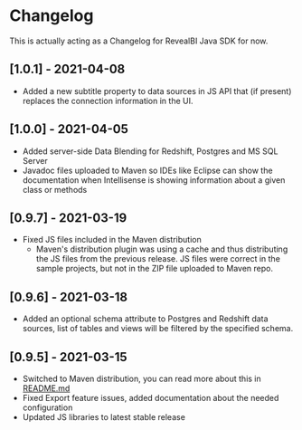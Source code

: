 # Changelog

This is actually acting as a Changelog for RevealBI Java SDK for now.

## [1.0.1] - 2021-04-08
- Added a new subtitle property to data sources in JS API that (if present) replaces the connection information in the UI.

## [1.0.0] - 2021-04-05

- Added server-side Data Blending for Redshift, Postgres and MS SQL Server
- Javadoc files uploaded to Maven so IDEs like Eclipse can show the documentation when Intellisense is showing information about a given class or methods

## [0.9.7] - 2021-03-19

- Fixed JS files included in the Maven distribution
  - Maven's distribution plugin was using a cache and thus distributing the JS files from the previous release. JS files were correct in the sample projects, but not in the ZIP file uploaded to Maven repo.

## [0.9.6] - 2021-03-18

- Added an optional schema attribute to Postgres and Redshift data sources, list of tables and views will be filtered by the specified schema.

## [0.9.5] - 2021-03-15

- Switched to Maven distribution, you can read more about this in [README.md](README.md)
- Fixed Export feature issues, added documentation about the needed configuration
- Updated JS libraries to latest stable release
